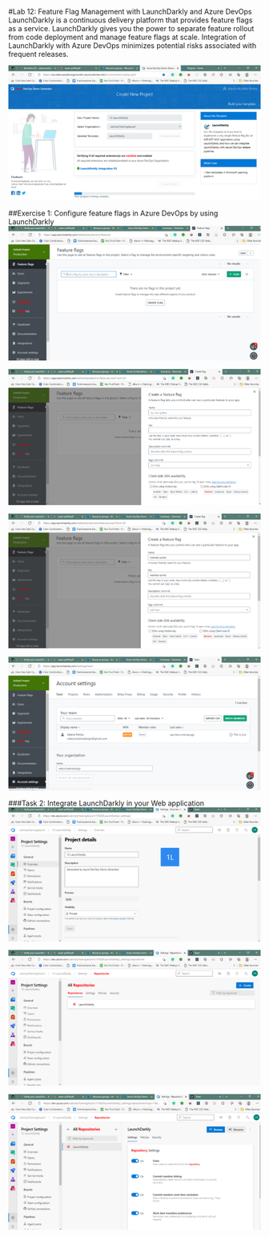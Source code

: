 #Lab 12: Feature Flag Management with LaunchDarkly and Azure DevOps
LaunchDarkly is a continuous delivery platform that provides feature flags as a service. LaunchDarkly gives you the power to separate feature rollout from code deployment and manage feature flags at scale. Integration of LaunchDarkly with Azure DevOps minimizes potential risks associated with frequent releases.

![1201](imagesEvidencia12/1201.PNG)

##Exercise 1: Configure feature flags in Azure DevOps by using LaunchDarkly
![1202](imagesEvidencia12/1202.PNG)

![1203](imagesEvidencia12/1203.PNG)

![1204](imagesEvidencia12/1204.PNG)

![1205](imagesEvidencia12/1205.PNG)

###Task 2: Integrate LaunchDarkly in your Web application
![1206](imagesEvidencia12/1206.PNG)

![1207](imagesEvidencia12/1207.PNG)

![1208](imagesEvidencia12/1208.PNG)
